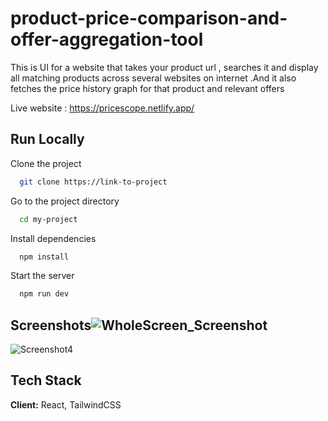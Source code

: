 # product-price-comparison-and-offer-aggregation-tool

This is UI for a website that takes your product url , searches it and display all matching products across several websites on internet .And it also fetches the price history graph for that product and relevant offers

Live website : https://pricescope.netlify.app/

## Run Locally

Clone the project

```bash
  git clone https://link-to-project
```

Go to the project directory

```bash
  cd my-project
```

Install dependencies

```bash
  npm install
```

Start the server

```bash
  npm run dev
```

## Screenshots![WholeScreen_Screenshot](https://github.com/user-attachments/assets/61536a8e-ff66-486f-9586-4598eb3a00ad)

![Screenshot4](https://github.com/user-attachments/assets/7fd67746-4d38-4039-b6c1-4d2c80553d8d)

## Tech Stack

**Client:** React, TailwindCSS
